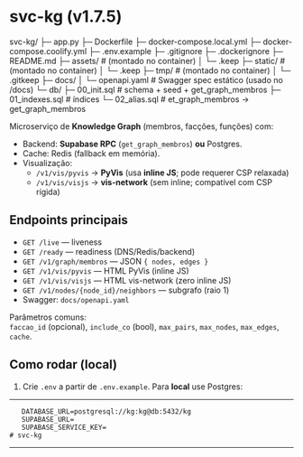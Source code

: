 
# svc-kg (v1.7.5)

svc-kg/
├─ app.py
├─ Dockerfile
├─ docker-compose.local.yml
├─ docker-compose.coolify.yml
├─ .env.example
├─ .gitignore
├─ .dockerignore
├─ README.md
├─ assets/           # (montado no container)
│  └─ .keep
├─ static/           # (montado no container)
│  └─ .keep
├─ tmp/              # (montado no container)
│  └─ .gitkeep
├─ docs/
│  └─ openapi.yaml   # Swagger spec estático (usado no /docs)
└─ db/
   ├─ 00_init.sql    # schema + seed + get_graph_membros
   ├─ 01_indexes.sql # índices
   └─ 02_alias.sql   # et_graph_membros -> get_graph_membros

Microserviço de **Knowledge Graph** (membros, facções, funções) com:
- Backend: **Supabase RPC** (`get_graph_membros`) **ou** Postgres.
- Cache: Redis (fallback em memória).
- Visualização:
  - `/v1/vis/pyvis` → **PyVis** (usa **inline JS**; pode requerer CSP relaxada)
  - `/v1/vis/visjs` → **vis-network** (sem inline; compatível com CSP rígida)

## Endpoints principais

- `GET /live` — liveness
- `GET /ready` — readiness (DNS/Redis/backend)
- `GET /v1/graph/membros` — JSON `{ nodes, edges }`
- `GET /v1/vis/pyvis` — HTML PyVis (inline JS)
- `GET /v1/vis/visjs` — HTML vis-network (zero inline JS)
- `GET /v1/nodes/{node_id}/neighbors` — subgrafo (raio 1)
- Swagger: `docs/openapi.yaml`

Parâmetros comuns:  
`faccao_id` (opcional), `include_co` (bool), `max_pairs`, `max_nodes`, `max_edges`, `cache`.



## Como rodar (local)

1. Crie `.env` a partir de `.env.example`. Para **local** use Postgres:
---
```env
   DATABASE_URL=postgresql://kg:kg@db:5432/kg
   SUPABASE_URL=
   SUPABASE_SERVICE_KEY=
# svc-kg

```
---